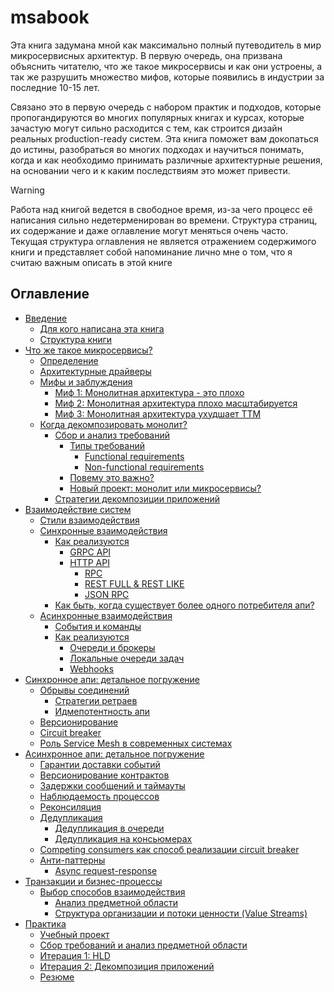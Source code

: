 # msabook

Эта книга задумана мной как максимально полный путеводитель в мир микросервисных архитектур. В первую очередь, она призвана объяснить читателю, что же такое микросервисы и как они устроены, а так же разрушить множество мифов, которые появились в индустрии за последние 10-15 лет. 

Связано это в первую очередь с набором практик и подходов, которые пропогандируются во многих популярных книгах и курсах, которые зачастую могут сильно расходится с тем, как строится дизайн реальных production-ready систем. Эта книга поможет вам докопаться до истины, разобраться во многих подходах и научиться понимать, когда и как необходимо принимать различные архитектурные решения, на основании чего и к каким последствиям это может привести.

> [!WARNING]  
>
> Работа над книгой ведется в свободное время, из-за чего процесс её написания сильно недетерменирован во времени. Структура страниц, их содержание и даже оглавление могут меняться очень часто. Текущая структура оглавления не является отражением содержимого книги и представляет собой напоминание лично мне о том, что я считаю важным описать в этой книге


## Оглавление
- [Введение]()
  - [Для кого написана эта книга]()
  - [Структура книги]()
- [Что же такое микросервисы?](/)
  - [Определение](/)
  - [Архитектурные драйверы](/)
  - [Мифы и заблуждения]()
    - [Миф 1: Монолитная архитектура - это плохо]()
    - [Миф 2: Монолитная архитектура плохо масштабируется]()
    - [Миф 3: Монолитная архитектура ухудшает TTM]()
  - [Когда декомпозировать монолит?](/)
    - [Сбор и анализ требований]()
      - [Типы требований]()
        - [Functional requirements]()
        - [Non-functional requirements]()
      - [Повему это важно?]()
      - [Новый проект: монолит или микросервисы?]()
    - [Стратегии декомпозиции приложений](/)
- [Взаимодействие систем]()
  - [Стили взаимодействия]()
  - [Синхронные взаимодействия]()
    - [Как реализуются]()
      - [GRPC API]()
      - [HTTP API]()
        - [RPC]()
        - [REST FULL & REST LIKE]()
        - [JSON RPC]()
    - [Как быть, когда существует более одного потребителя апи?]()
  - [Асинхронные взаимодействия]()
    - [События и команды]()
    - [Как реализуются]()
      - [Очереди и брокеры]()
      - [Локальные очереди задач]()
      - [Webhooks]()
- [Синхронное апи: детальное погружение]()
  - [Обрывы соединений]()
    - [Стратегии ретраев]()
    - [Идмепотентность апи]()
  - [Версионирование]()
  - [Circuit breaker]()
  - [Роль Service Mesh в современных системах]()
- [Асинхронное апи: детальное погружение]()
  - [Гарантии доставки событий]()
  - [Версионирование контрактов]()
  - [Задержки сообщений и таймауты]()
  - [Наблюдаемость процессов]()
  - [Реконсиляция]()
  - [Дедупликация]()
    - [Дедупликация в очереди]()
    - [Дедупликация на консьюмерах]()
  - [Competing consumers как способ реализации circuit breaker]()
  - [Анти-паттерны]()
    - [Async request-response]()
- [Транзакции и бизнес-процессы]()
  - [Выбор способов взаимодействия]()
    - [Анализ предметной области]()
    - [Структура организации и потоки ценности (Value Streams)]()
- [Практика]()
  - [Учебный проект]()
  - [Сбор требований и анализ предметной области]() 
  - [Итерация 1: HLD]()   
  - [Итерация 2: Декомпозиция приложений]()
  - [Резюме]()
